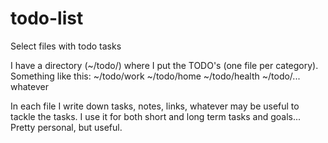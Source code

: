 # todo-list
Select files with todo tasks

I have a directory (~/todo/) where I put the TODO's (one file per category).
Something like this:
~/todo/work
~/todo/home
~/todo/health
~/todo/... whatever

In each file I write down tasks, notes, links, whatever may be useful to tackle the tasks.
I use it for both short and long term tasks and goals...
Pretty personal, but useful.


